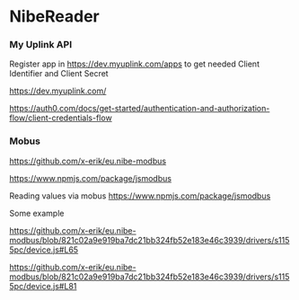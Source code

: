 # NibeReader



### My Uplink API

Register app in https://dev.myuplink.com/apps to get needed Client Identifier and Client Secret

https://dev.myuplink.com/

https://auth0.com/docs/get-started/authentication-and-authorization-flow/client-credentials-flow





### Mobus

https://github.com/x-erik/eu.nibe-modbus

https://www.npmjs.com/package/jsmodbus

Reading values via mobus https://www.npmjs.com/package/jsmodbus

Some example 

https://github.com/x-erik/eu.nibe-modbus/blob/821c02a9e919ba7dc21bb324fb52e183e46c3939/drivers/s1155pc/device.js#L65

https://github.com/x-erik/eu.nibe-modbus/blob/821c02a9e919ba7dc21bb324fb52e183e46c3939/drivers/s1155pc/device.js#L81




